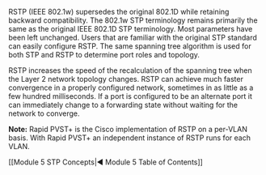 RSTP (IEEE 802.1w) supersedes the original 802.1D while retaining backward compatibility. The 802.1w STP terminology remains primarily the same as the original IEEE 802.1D STP terminology. Most parameters have been left unchanged. Users that are familiar with the original STP standard can easily configure RSTP. The same spanning tree algorithm is used for both STP and RSTP to determine port roles and topology.

RSTP increases the speed of the recalculation of the spanning tree when the Layer 2 network topology changes. RSTP can achieve much faster convergence in a properly configured network, sometimes in as little as a few hundred milliseconds. If a port is configured to be an alternate port it can immediately change to a forwarding state without waiting for the network to converge.

**Note:** Rapid PVST+ is the Cisco implementation of RSTP on a per-VLAN basis. With Rapid PVST+ an independent instance of RSTP runs for each VLAN.

[[Module 5 STP Concepts|◀ Module 5 Table of Contents]]